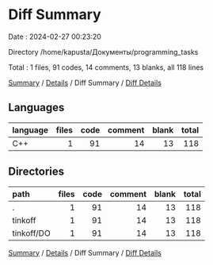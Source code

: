 # Diff Summary

Date : 2024-02-27 00:23:20

Directory /home/kapusta/Документы/programming_tasks

Total : 1 files,  91 codes, 14 comments, 13 blanks, all 118 lines

[Summary](results.md) / [Details](details.md) / Diff Summary / [Diff Details](diff-details.md)

## Languages
| language | files | code | comment | blank | total |
| :--- | ---: | ---: | ---: | ---: | ---: |
| C++ | 1 | 91 | 14 | 13 | 118 |

## Directories
| path | files | code | comment | blank | total |
| :--- | ---: | ---: | ---: | ---: | ---: |
| . | 1 | 91 | 14 | 13 | 118 |
| tinkoff | 1 | 91 | 14 | 13 | 118 |
| tinkoff/DO | 1 | 91 | 14 | 13 | 118 |

[Summary](results.md) / [Details](details.md) / Diff Summary / [Diff Details](diff-details.md)